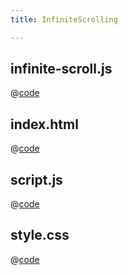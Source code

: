 ```yaml
---
title: InfiniteScrolling

---
```


## infinite-scroll.js
@[code](@/docs/fe-dev/code-snippets/UIComponent/InfiniteScrolling/infinite-scroll.js)

## index.html
@[code](@/docs/fe-dev/code-snippets/UIComponent/InfiniteScrolling/index.html)

## script.js
@[code](@/docs/fe-dev/code-snippets/UIComponent/InfiniteScrolling/script.js)

## style.css
@[code](@/docs/fe-dev/code-snippets/UIComponent/InfiniteScrolling/style.css)

